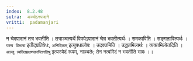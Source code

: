 ```yaml
---
index:  8.2.48
sutra:  अञ्चोऽनपादाने
vritti:  padamanjari
---
```


न चेदपादानं तत्र भवतीति । तत्राञ्चत्यर्थे विषयेऽपादानं चेन्न भवतीत्यर्थः । समकाविति । सङ्गतावित्यर्थः । `यस्य विभाषा` इतीट्प्रतिषेधः, `अनिदिताम्` इत्युपधालोपः ।
उदक्तमिति । उद्धतमित्यर्थः । व्यक्तमित्येतदिति । `अञ्जू व्यक्तिम्रक्षणकान्तिगतिषु` इत्यस्येदं रूपम्, नाञ्चतेः; तेन नत्वमिदं न भवतीति भावः ।।
